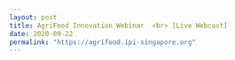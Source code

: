 ```yaml
---
layout: post
title: AgriFood Innovation Webinar  <br> [Live Webcast]
date: 2020-09-22
permalink: "https://agrifood.ipi-singapore.org"
---
```

